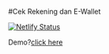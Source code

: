 #Cek Rekening dan E-Wallet

[![Netlify Status](https://api.netlify.com/api/v1/badges/ac865e0b-71eb-4446-9177-8ee9b050ad0b/deploy-status)](https://app.netlify.com/sites/cekrek-id/deploys)

Demo?[click here](https://cekrek-id.netlify.app/)
